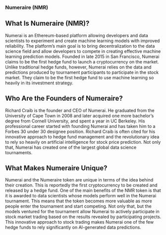 ﻿

















### Numeraire (NMR) 

## What Is Numeraire (NMR)?
Numerai is an Ethereum-based platform allowing developers and data scientists to experiment and create machine learning models with improved reliability. The platform’s main goal is to bring decentralization to the data science field and allow developers to compete in creating effective machine learning prediction models.
Founded in late 2015 in San Francisco, Numerai claims to be the first hedge fund to launch a cryptocurrency on the market. Unlike traditional hedge funds, however, Numerai relies on the data and predictions produced by tournament participants to participate in the stock market. They claim to be the first hedge fund to use machine learning so heavily in its investment strategy.

## Who Are the Founders of Numeraire?
Richard Craib is the founder and CEO of Numerai. He graduated from the University of Cape Town in 2008 and later acquired one more bachelor’s degree from Cornell University, and spent a year in UC Berkeley. His professional career started with founding Numerai and has taken him to a Forbes 30 under 30 designee position.
Richard Craib is often cited for his innovative approach to hedge fund management and the revolutionary idea to rely so heavily on artificial intelligence for stock price prediction. Not only that, Numerai has created one of the largest global data science tournaments.

## What Makes Numeraire Unique?
Numerai and the Numeraire token are unique in terms of the idea behind their creation. This is reportedly the first cryptocurrency to be created and released by a hedge fund. One of the main benefits of the NMR token is that it is awarded to data scientists whose models perform well in the Numerai tournament. This means that the token becomes more valuable as more people enter the tournament and start competing.
Not only that, but the models ventured for the tournament allow Numerai to actively participate in stock market trading based on the results revealed by participating projects. This innovative approach to stock trading makes Numerai one of the few hedge funds to rely significantly on AI-generated data predictions.



